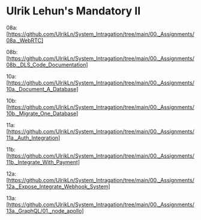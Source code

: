 # Ulrik Lehun's Mandatory II


08a: [https://github.com/UlrikLn/System_Intragation/tree/main/00._Assignments/08a._WebRTC]

08b: [https://github.com/UlrikLn/System_Intragation/tree/main/00._Assignments/08b._DLS_Code_Documentation]

10a: [https://github.com/UlrikLn/System_Intragation/tree/main/00._Assignments/10a._Document_A_Database]

10b: [https://github.com/UlrikLn/System_Intragation/tree/main/00._Assignments/10b._Migrate_One_Database]

11a: [https://github.com/UlrikLn/System_Intragation/tree/main/00._Assignments/11a._Auth_Integration]

11b: [https://github.com/UlrikLn/System_Intragation/tree/main/00._Assignments/11b._Integrate_With_Payment]

12a: [https://github.com/UlrikLn/System_Intragation/tree/main/00._Assignments/12a._Expose_Integrate_Webhook_System]

13a: [https://github.com/UlrikLn/System_Intragation/tree/main/00._Assignments/13a._GraphQL/01._node_apollo]